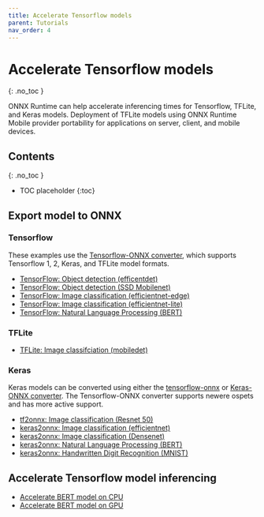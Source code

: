 ```yaml
---
title: Accelerate Tensorflow models
parent: Tutorials
nav_order: 4
---
```

# Accelerate Tensorflow models
{: .no_toc }

ONNX Runtime can help accelerate inferencing times for Tensorflow, TFLite, and Keras models. Deployment of TFLite models using ONNX Runtime Mobile provider portability for applications on server, client, and mobile devices.

## Contents
{: .no_toc }

* TOC placeholder
{:toc}

## Export model to ONNX

### Tensorflow

These examples use the [Tensorflow-ONNX converter](https://github.com/onnx/tensorflow-onnx), which supports Tensorflow 1, 2, Keras, and TFLite model formats.

* [TensorFlow: Object detection (efficentdet)](https://github.com/onnx/tensorflow-onnx/blob/master/tutorials/efficientdet.ipynb)
* [TensorFlow: Object detection (SSD Mobilenet)](https://github.com/onnx/tensorflow-onnx/blob/master/tutorials/ConvertingSSDMobilenetToONNX.ipynb)
* [TensorFlow: Image classification (efficientnet-edge)](https://github.com/onnx/tensorflow-onnx/blob/master/tutorials/efficientnet-edge.ipynb)
* [TensorFlow: Image classification (efficientnet-lite)](https://github.com/onnx/tensorflow-onnx/blob/master/tutorials/efficientnet-lite.ipynb)
* [TensorFlow: Natural Language Processing (BERT)](https://github.com/onnx/tensorflow-onnx/blob/master/tutorials/BertTutorial.ipynb)

### TFLite
* [TFLite: Image classifciation (mobiledet)](https://github.com/onnx/tensorflow-onnx/blob/master/tutorials/mobiledet-tflite.ipynb)
### Keras
Keras models can be converted using either the [tensorflow-onnx](https://github.com/onnx/tensorflow-onnx) or [Keras-ONNX converter](https://github.com/onnx/keras-onnx). The Tensorflow-ONNX converter supports newere ospets and has more active support. 
* [tf2onnx: Image classification (Resnet 50)](https://github.com/onnx/tensorflow-onnx/blob/master/tutorials/keras-resnet50.ipynb)
* [keras2onnx: Image classification (efficientnet)](https://github.com/onnx/keras-onnx/blob/master/tutorial/TensorFlow_Keras_EfficientNet.ipynb)
* [keras2onnx: Image classification (Densenet)](https://www.onnxruntime.ai/python/auto_examples/plot_dl_keras.html#sphx-glr-auto-examples-plot-dl-keras-py)
* [keras2onnx: Natural Language Processing (BERT)](https://github.com/microsoft/onnxruntime/tree/master/onnxruntime/python/tools/transformers/notebooks/Tensorflow_Keras_Bert-Squad_OnnxRuntime_CPU.ipynb)
* [keras2onnx: Handwritten Digit Recognition (MNIST)](https://github.com/onnx/keras-onnx/blob/master/tutorial/TensorFlow_Keras_MNIST.ipynb)



## Accelerate Tensorflow model inferencing
* [Accelerate BERT model on CPU](https://github.com/microsoft/onnxruntime/blob/master/onnxruntime/python/tools/transformers/notebooks/PyTorch_Bert-Squad_OnnxRuntime_CPU.ipynb)
* [Accelerate BERT model on GPU](https://github.com/microsoft/onnxruntime/blob/master/onnxruntime/python/tools/transformers/notebooks/PyTorch_Bert-Squad_OnnxRuntime_GPU.ipynb)